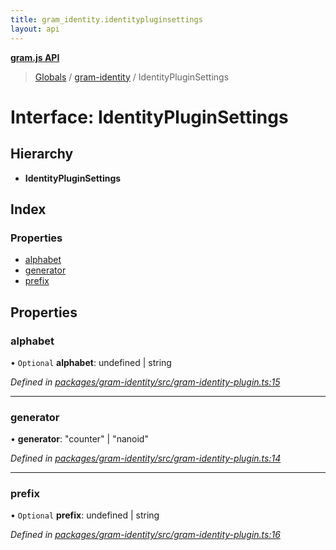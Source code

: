 ```yaml
---
title: gram_identity.identitypluginsettings
layout: api
---
```


**[gram.js API](../README.md)**

> [Globals](../globals.md) / [gram-identity](../modules/gram_identity.md) / IdentityPluginSettings

# Interface: IdentityPluginSettings

## Hierarchy

* **IdentityPluginSettings**

## Index

### Properties

* [alphabet](gram_identity.identitypluginsettings.md#alphabet)
* [generator](gram_identity.identitypluginsettings.md#generator)
* [prefix](gram_identity.identitypluginsettings.md#prefix)

## Properties

### alphabet

• `Optional` **alphabet**: undefined \| string

*Defined in [packages/gram-identity/src/gram-identity-plugin.ts:15](https://github.com/gram-data/gram-js/blob/4edc28f/packages/gram-identity/src/gram-identity-plugin.ts#L15)*

___

### generator

•  **generator**: \"counter\" \| \"nanoid\"

*Defined in [packages/gram-identity/src/gram-identity-plugin.ts:14](https://github.com/gram-data/gram-js/blob/4edc28f/packages/gram-identity/src/gram-identity-plugin.ts#L14)*

___

### prefix

• `Optional` **prefix**: undefined \| string

*Defined in [packages/gram-identity/src/gram-identity-plugin.ts:16](https://github.com/gram-data/gram-js/blob/4edc28f/packages/gram-identity/src/gram-identity-plugin.ts#L16)*
